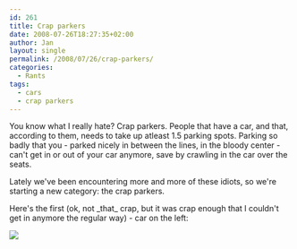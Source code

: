 ```yaml
---
id: 261
title: Crap parkers
date: 2008-07-26T18:27:35+02:00
author: Jan
layout: single
permalink: /2008/07/26/crap-parkers/
categories:
  - Rants
tags:
  - cars
  - crap parkers
---
```

You know what I really hate? Crap parkers. People that have a car, and that, according to them, needs to take up atleast 1.5 parking spots. Parking so badly that you - parked nicely in between the lines, in the bloody center - can't get in or out of your car anymore, save by crawling in the car over the seats.

Lately we've been encountering more and more of these idiots, so we're starting a new category: the crap parkers.

Here's the first (ok, not \_that\_ crap, but it was crap enough that I couldn't get in anymore the regular way) - car on the left:

![](/assets/images/2008/02/p7192353-sm.jpg)